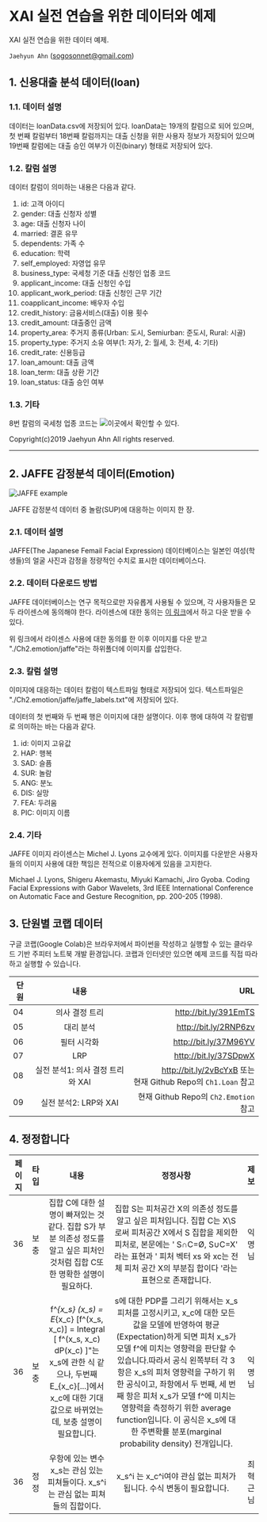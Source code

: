 # XAI 실전 연습을 위한 데이터와 예제

XAI 실전 연습을 위한 데이터 예제.

`Jaehyun Ahn` ([sogosonnet@gmail.com](mailto:sogoaonnet@gmail.com))

## 1. 신용대출 분석 데이터(loan)

### 1.1. 데이터 설명

데이터는 loanData.csv에 저장되어 있다. loanData는 19개의 칼럼으로 되어 있으며, 첫 번째 칼럼부터 18번째 칼럼까지는 대출 신청을 위한 사용자 정보가 저장되어 있으며 19번째 칼럼에는 대출 승인 여부가 이진(binary) 형태로 저장되어 있다.

### 1.2. 칼럼 설명

데이터 칼럼이 의미하는 내용은 다음과 같다.

1. id: 고객 아이디
2. gender: 대출 신청자 성별
3. age: 대출 신청자 나이
4. married: 결혼 유무
5. dependents: 가족 수
6. education: 학력
7. self_employed: 자영업 유무
8. business_type: 국세청 기준 대출 신청인 업종 코드
9. applicant_income: 대출 신청인 수입
10. applicant_work_period: 대출 신청인 근무 기간
11. coapplicant_income: 배우자 수입
12. credit_history: 금융서비스(대출) 이용 횟수
13. credit_amount: 대출중인 금액
14. property_area: 주거지 종류(Urban: 도시, Semiurban: 준도시, Rural: 시골)
15. property_type: 주거지 소유 여부(1: 자가, 2: 월세, 3: 전세, 4: 기타)
16. credit_rate: 신용등급
17. loan_amount: 대출 금액
18. loan_term: 대출 상환 기간
19. loan_status: 대출 승인 여부

### 1.3. 기타

8번 칼럼의 국세청 업종 코드는 ![이곳](https://www.venturein.or.kr/popup/BusinessCode.do)에서 확인할 수 있다.

Copyright(c)2019 Jaehyun Ahn All rights reserved. 

<hr>

## 2. JAFFE 감정분석 데이터(Emotion)

![JAFFE example](http://www.kasrl.org/KA_004.jpg)

JAFFE 감정분석 데이터 중 놀람(SUP)에 대응하는 이미지 한 장.

### 2.1. 데이터 설명

JAFFE(The Japanese Femail Facial Expression) 데이터베이스는 일본인 여성(학생들)의 얼굴 사진과 감정을 정량적인 수치로 표시한 데이터베이스다.

### 2.2. 데이터 다운로드 방법

JAFFE 데이터베이스는 연구 목적으로만 자유롭게 사용될 수 있으며, 각 사용자들은 모두 라이센스에 동의해야 한다. 라이센스에 대한 동의는 [이 링크](http://www.kasrl.org/jaffedb_info.html)에서 하고 다운 받을 수 있다.

위 링크에서 라이센스 사용에 대한 동의를 한 이후 이미지를 다운 받고 "./Ch2.emotion/jaffe"라는 하위폴더에 이미지를 삽입한다.

### 2.3. 칼럼 설명

이미지에 대응하는 데이터 칼럼이 텍스트파일 형태로 저장되어 있다. 텍스트파일은 "./Ch2.emotion/jaffe/jaffe_labels.txt"에 저장되어 있다.

데이터의 첫 번째와 두 번째 행은 이미지에 대한 설명이다. 이후 행에 대하여 각 칼럼별로 의미하는 바는 다음과 같다.

1. id: 이미지 고유값
2. HAP: 행복
3. SAD: 슬픔
4. SUR: 놀람
5. ANG: 분노
6. DIS: 실망
7. FEA: 두려움
8. PIC: 이미지 이름

### 2.4. 기타

JAFFE 이미지 라이센스는 Michel J. Lyons 교수에게 있다. 이미지를 다운받은 사용자들의 이미지 사용에 대한 책임은 전적으로 이용자에게 있음을 고지한다.

Michael J. Lyons, Shigeru Akemastu, Miyuki Kamachi, Jiro Gyoba.
Coding Facial Expressions with Gabor Wavelets, 3rd IEEE International Conference on Automatic Face and Gesture Recognition, pp. 200-205 (1998).

## 3. 단원별 코랩 데이터

구글 코랩(Google Colab)은 브라우저에서 파이썬을 작성하고 실행할 수 있는 클라우드 기반 주피터 노트북 개발 환경입니다. 코랩과 인터넷만 있으면 예제 코드를 직접 따라하고 실행할 수 있습니다.

|단원|내용|URL|
|---|:----:|---:|
|04 |의사 결정 트리|http://bit.ly/391EmTS|
|05| 대리 분석|http://bit.ly/2RNP6zv|
|06| 필터 시각화| http://bit.ly/37M96YV|
|07| LRP| http://bit.ly/37SDpwX|
|08| 실전 분석1: 의사 결정 트리와 XAI| http://bit.ly/2vBcYxB 또는 <br> 현재 Github Repo의 `Ch1.Loan` 참고|
|09| 실전 분석2: LRP와 XAI| 현재 Github Repo의 `Ch2.Emotion` 참고|

## 4. 정정합니다

|페이지|타입|내용|정정사항|제보|
|---|:----:|:----:|:----:|---:|
|36|보충|집합 C에 대한 설명이 빠져있는 것 같다. 집합 S가 부분 의존성 정도를 알고 싶은 피처인 것처럼 집합 C또한 명확한 설명이 필요하다.|집합 S는 피처공간 X의 의존성 정도를 알고 싶은 피처입니다. 집합 C는 X\S로써 피처공간 X에서 S 집합을 제외한 피처로, 본문에는 ' S∩C=Ø, S∪C=X' 라는 표현과 ' 피처 벡터 xs 와 xc는 전체 피처 공간 X의 부분집 합이다 '라는 표현으로 존재합니다.|익명님|
|36|보충|f^_{x_s} (x_s) = E_{x_c} [f^(x_s, x_c)] = Integral [ f^(x_s, x_c) dP(x_c) ]"는 x_s에 관한 식 같으나, 두번째 E_{x_c}[...]에서 x_c에 대한 기대값으로 바뀌었는데, 보충 설명이 필요합니다.|s에 대한 PDP를 그리기 위해서는 x_s 피처를 고정시키고, x_c에 대한 모든 값을 모델에 반영하여 평균(Expectation)하게 되면 피처 x_s가 모델 f^에 미치는 영향력을 판단할 수 있습니다.따라서 공식 왼쪽부터 각 3항은 x_s의 피처 영향력을 구하기 위한 공식이고, 좌항에서 두 번째, 세 번째 항은 피처 x_s가 모델 f^에 미치는 영향력을 측정하기 위한 average function입니다. 이 공식은 x_s에 대한 주변확률 분포(marginal probability density) 전개입니다.|익명님|
|36|정정|우항에 있는 변수 x_s는 관심 있는 피쳐들이다. x_s^i는 관심 없는 피쳐들의 집합이다.|x_s^i 는 x_c^i여야 관심 없는 피처가 됩니다. 수식 변동이 필요합니다.|최혁근님|


